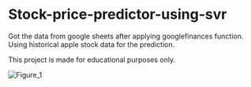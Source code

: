 # Stock-price-predictor-using-svr

Got the data from google sheets after applying googlefinances function.
Using historical apple stock data for the prediction.

This project is made for educational purposes only.


![Figure_1](https://user-images.githubusercontent.com/60844255/118610510-72fe8080-b7d9-11eb-83cc-ce42fc69cbe6.png)
